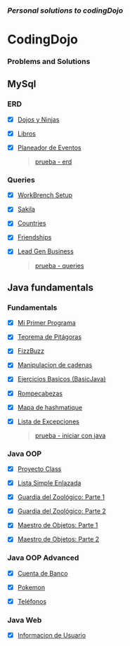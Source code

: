 ### ***Personal solutions to codingDojo***

# CodingDojo

### Problems and Solutions

## MySql

### **ERD**

- [x] [Dojos y Ninjas](Java/mysql/ERD/dojos-ninjas/dojos_ninjas_model.png)
- [x] [Libros](Java/mysql/ERD/libros/libros_model.png)
- [x] [Planeador de Eventos](Java/mysql/ERD/planeador_eventos/planeador_eventos.png)

  > [prueba - erd](Java/mysql/ERD/prueba-erd.md)

### **Queries**

- [x] [WorkBrench Setup](Java/mysql/Queries/setup-workbrench/setup.query.sql)
- [x] [Sakila](Java/mysql/Queries/sakila/sakila.query.sql)
- [x] [Countries](Java/mysql/Queries/countries/countries.query.sql)
- [x] [Friendships](Java/mysql/Queries/friendships/friends.query.sql)
- [x] [Lead Gen Business](Java/mysql/Queries/lead_gen_business/lead_gen_business.query.sql)

  > [prueba - queries](Java/mysql/Queries/prueba-queries.md)

## Java fundamentals

### **Fundamentals**

- [x] [Mi Primer Programa](Java/java_fundamentals/fundamentals/javaFun/src/javaFun/Main.java)
- [x] [Teorema de Pitágoras](Java/java_fundamentals/fundamentals/javaFun/src/pitagoras/Pitagoras.java)
- [x] [FizzBuzz](Java/java_fundamentals/fundamentals/fizzBuzz/src/FizzBuzz.java)
- [x] [Manipulacion de cadenas](Java/java_fundamentals/fundamentals/stringManipulator/src/StringManipulator.java)
- [x] [Ejercicios Basicos (BasicJava)](Java/java_fundamentals/fundamentals/basicJava/src/BasicJava.java)
- [x] [Rompecabezas](Java/java_fundamentals/fundamentals/rompecabezas/src/PuzzleJava.java)
- [x] [Mapa de hashmatique](Java/java_fundamentals/fundamentals/mapaHashmatique/src/TrackList.java)
- [x] [Lista de Excepciones](Java/java_fundamentals/fundamentals/exceptions/src/Exceptions.java)

  > [prueba - iniciar con java](Java/java-fundamentals/fundamentals/prueba-inicial-java.md)

### **Java OOP**

- [x] [Proyecto Class](Java/java_fundamentals/java_OOP/proyectoClass/src/ProjectTest.java)
- [x] [Lista Simple Enlazada](Java/java_fundamentals/java_OOP/SLL//src/listAssigment/SinglyLinkedList.java)
- [x] [Guardia del Zoológico: Parte 1](Java/java_fundamentals/java_OOP/guardiaZoologico/src/dojo/animals/Gorilla.java)
- [x] [Guardia del Zoológico: Parte 2](Java/java_fundamentals/java_OOP/guardiaZoologico/src/dojo/animals/Bat.java)
- [x] [Maestro de Objetos: Parte 1](Java/java_fundamentals/java_OOP/maestroObjetos/src/human/Human.java)
- [x] [Maestro de Objetos: Parte 2](Java/java_fundamentals/java_OOP/maestroObjetos/src/HumanTest.java)

  >

### **Java OOP Advanced**

- [x] [Cuenta de Banco](Java/java_fundamentals/java_OOP_advanced/cuentaBanco/src/BankAccount.java)
- [x] [Pokemon](Java/java_fundamentals/java_OOP_advanced/pokemon/src/Pokemon.java)
- [x] [Teléfonos](Java/java_fundamentals/java_OOP_advanced/telefonos/src/Phone.java)

  >

### **Java Web**

- [x] [Informacion de Usuario](Java/java_fundamentals/java_web/informacionUsuario/src/java/cl/dojo/servlets/Home.java)

  >
